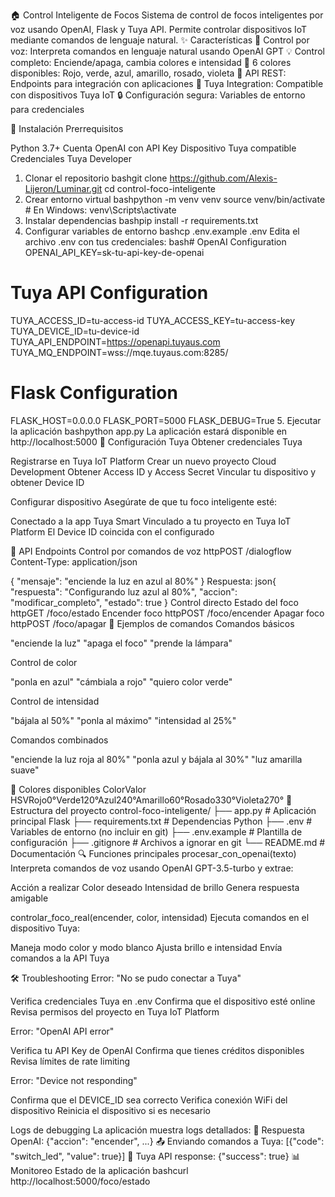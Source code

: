 🏠 Control Inteligente de Focos
Sistema de control de focos inteligentes por voz usando OpenAI, Flask y Tuya API. Permite controlar dispositivos IoT mediante comandos de lenguaje natural.
✨ Características
🎤 Control por voz: Interpreta comandos en lenguaje natural usando OpenAI GPT
💡 Control completo: Enciende/apaga, cambia colores e intensidad
🌈 6 colores disponibles: Rojo, verde, azul, amarillo, rosado, violeta
📱 API REST: Endpoints para integración con aplicaciones
🔧 Tuya Integration: Compatible con dispositivos Tuya IoT
🔒 Configuración segura: Variables de entorno para credenciales

🚀 Instalación
Prerrequisitos

Python 3.7+
Cuenta OpenAI con API Key
Dispositivo Tuya compatible
Credenciales Tuya Developer

1. Clonar el repositorio
bashgit clone https://github.com/Alexis-Lijeron/Luminar.git
cd control-foco-inteligente
2. Crear entorno virtual
bashpython -m venv venv
source venv/bin/activate  # En Windows: venv\Scripts\activate
3. Instalar dependencias
bashpip install -r requirements.txt
4. Configurar variables de entorno
bashcp .env.example .env
Edita el archivo .env con tus credenciales:
bash# OpenAI Configuration
OPENAI_API_KEY=sk-tu-api-key-de-openai

# Tuya API Configuration
TUYA_ACCESS_ID=tu-access-id
TUYA_ACCESS_KEY=tu-access-key
TUYA_DEVICE_ID=tu-device-id
TUYA_API_ENDPOINT=https://openapi.tuyaus.com
TUYA_MQ_ENDPOINT=wss://mqe.tuyaus.com:8285/

# Flask Configuration
FLASK_HOST=0.0.0.0
FLASK_PORT=5000
FLASK_DEBUG=True
5. Ejecutar la aplicación
bashpython app.py
La aplicación estará disponible en http://localhost:5000
🔧 Configuración Tuya
Obtener credenciales Tuya

Registrarse en Tuya IoT Platform
Crear un nuevo proyecto Cloud Development
Obtener Access ID y Access Secret
Vincular tu dispositivo y obtener Device ID

Configurar dispositivo
Asegúrate de que tu foco inteligente esté:

Conectado a la app Tuya Smart
Vinculado a tu proyecto en Tuya IoT Platform
El Device ID coincida con el configurado

📡 API Endpoints
Control por comandos de voz
httpPOST /dialogflow
Content-Type: application/json

{
    "mensaje": "enciende la luz en azul al 80%"
}
Respuesta:
json{
    "respuesta": "Configurando luz azul al 80%",
    "accion": "modificar_completo",
    "estado": true
}
Control directo
Estado del foco
httpGET /foco/estado
Encender foco
httpPOST /foco/encender
Apagar foco
httpPOST /foco/apagar
🎯 Ejemplos de comandos
Comandos básicos

"enciende la luz"
"apaga el foco"
"prende la lámpara"

Control de color

"ponla en azul"
"cámbiala a rojo"
"quiero color verde"

Control de intensidad

"bájala al 50%"
"ponla al máximo"
"intensidad al 25%"

Comandos combinados

"enciende la luz roja al 80%"
"ponla azul y bájala al 30%"
"luz amarilla suave"

🌈 Colores disponibles
ColorValor HSVRojo0°Verde120°Azul240°Amarillo60°Rosado330°Violeta270°
📁 Estructura del proyecto
control-foco-inteligente/
├── app.py                 # Aplicación principal Flask
├── requirements.txt       # Dependencias Python
├── .env                  # Variables de entorno (no incluir en git)
├── .env.example          # Plantilla de configuración
├── .gitignore           # Archivos a ignorar en git
└── README.md            # Documentación
🔍 Funciones principales
procesar_con_openai(texto)
Interpreta comandos de voz usando OpenAI GPT-3.5-turbo y extrae:

Acción a realizar
Color deseado
Intensidad de brillo
Genera respuesta amigable

controlar_foco_real(encender, color, intensidad)
Ejecuta comandos en el dispositivo Tuya:

Maneja modo color y modo blanco
Ajusta brillo e intensidad
Envía comandos a la API Tuya

🛠️ Troubleshooting
Error: "No se pudo conectar a Tuya"

Verifica credenciales Tuya en .env
Confirma que el dispositivo esté online
Revisa permisos del proyecto en Tuya IoT Platform

Error: "OpenAI API error"

Verifica tu API Key de OpenAI
Confirma que tienes créditos disponibles
Revisa límites de rate limiting

Error: "Device not responding"

Confirma que el DEVICE_ID sea correcto
Verifica conexión WiFi del dispositivo
Reinicia el dispositivo si es necesario

Logs de debugging
La aplicación muestra logs detallados:
🤖 Respuesta OpenAI: {"accion": "encender", ...}
📤 Enviando comandos a Tuya: [{"code": "switch_led", "value": true}]
🔧 Tuya API response: {"success": true}
📊 Monitoreo
Estado de la aplicación
bashcurl http://localhost:5000/foco/estado